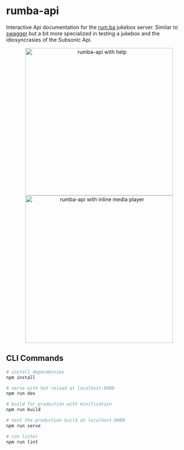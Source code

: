 # rumba-api

Interactive Api documentation for the [rum.ba](https://rum.ba) jukebox server. Similar to [swagger](https://swagger.io/tools/swagger-ui/) but a bit more specialized in testing a jukebox and the idiosyncrasies of the Subsonic Api. 

<p align="center">
  <img src="https://github.com/jas-per/luckyLUKS/blob/gh-pages/screencast.gif" width="400" alt="rumba-api with help" />
  <img src="https://github.com/jas-per/luckyLUKS/blob/gh-pages/screencast.gif" width="400" alt="rumba-api with inline media player" />
</p>

## CLI Commands

``` bash
# install dependencies
npm install

# serve with hot reload at localhost:8080
npm run dev

# build for production with minification
npm run build

# test the production build at localhost:8080
npm run serve

# run linter
npm run lint
```
